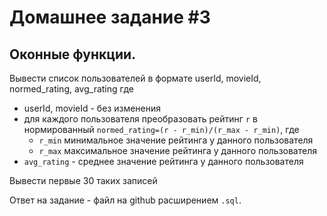 # Домашнее задание #3

## Оконные функции.

Вывести список пользователей в формате userId, movieId, normed_rating, avg_rating где

- userId, movieId - без изменения
- для каждого пользователя преобразовать рейтинг `r` в нормированный `normed_rating=(r - r_min)/(r_max - r_min)`, где
    - `r_min` минимальное значение рейтинга у данного пользователя
    - `r_max` максимальное значение рейтинга у данного пользователя
- `avg_rating` - среднее значение рейтинга у данного пользователя

Вывести первые 30 таких записей

Ответ на задание - файл на github  расширением `.sql`.